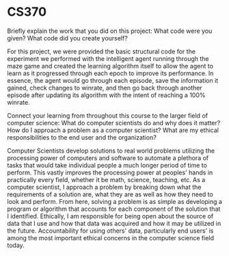 # CS370

Briefly explain the work that you did on this project: What code were you given? What code did you create yourself?

For this project, we were provided the basic structural code for the experiment we performed with the intelligent agent running through the maze game and created the learning algorithm itself to allow the agent to learn as it progressed through each epoch to improve its performance. In essence, the agent would go through each episode, save the information it gained, check changes to winrate, and then go back through another episode after updating its algorithm with the intent of reaching a 100% winrate.

Connect your learning from throughout this course to the larger field of computer science:
What do computer scientists do and why does it matter?
How do I approach a problem as a computer scientist?
What are my ethical responsibilities to the end user and the organization?

Computer Scientists develop solutions to real world problems utilizing the processing power of computers and software to automate a plethora of tasks that would take individual people a much longer period of time to perform. This vastly improves the processing power at peoples' hands in practically every field, whether it be math, science, teaching, etc. As a computer scientist, I approach a problem by breaking down what the requirements of a solution are, what they are as well as how they need to look and perform. From here, solving a problem is as simple as developing a program or algorithm that accounts for each component of the solution that I identified. Ethically, I am responsible for being open about the source of data that I use and how that data was acquired and how it may be utilized in the future. Accountability for using others' data, particularly end users' is among the most important ethical concerns in the computer science field today.
